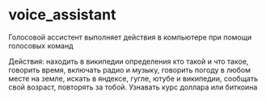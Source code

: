# voice_assistant

Голосовой ассистент выполняет действия в компьютере при помощи голосовых команд

Действия:
находить в википедии определения кто такой и что такое,
говорить время,
включать радио и музыку,
говорить погоду в любом месте на земле,
искать в яндексе, гугле, ютубе и википедии,
сообщать свой возраст, повторять за тобой.
Узнавать курс доллара или биткоина
